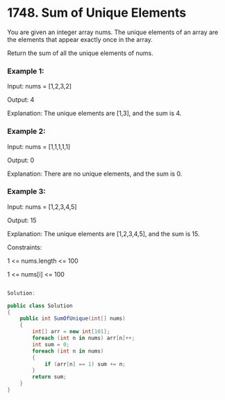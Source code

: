 # 1748. Sum of Unique Elements
You are given an integer array nums. The unique elements of an array are the elements that appear exactly once in the array.

Return the sum of all the unique elements of nums.

 

### Example 1:

Input: nums = [1,2,3,2]

Output: 4

Explanation: The unique elements are [1,3], and the sum is 4.
### Example 2:

Input: nums = [1,1,1,1,1]

Output: 0

Explanation: There are no unique elements, and the sum is 0.
### Example 3:

Input: nums = [1,2,3,4,5]

Output: 15

Explanation: The unique elements are [1,2,3,4,5], and the sum is 15.
 

Constraints:

1 <= nums.length <= 100

1 <= nums[i] <= 100


```csharp

Solution:

public class Solution 
{
    public int SumOfUnique(int[] nums) 
    {
        int[] arr = new int[101];    
        foreach (int n in nums) arr[n]++;     
        int sum = 0;       
        foreach (int n in nums)
        {
            if (arr[n] == 1) sum += n;
        }     
        return sum;
    }    
}
```
